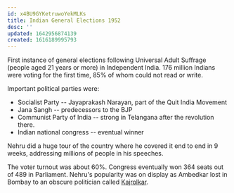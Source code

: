 ```yaml
---
id: x4BU9GYKetruwoYekMLKs
title: Indian General Elections 1952
desc: ''
updated: 1642956874139
created: 1616189995793
---
```


First instance of general elections following Universal Adult Suffrage (people aged 21 years or more)
in Independent India. 176 million Indians were voting for the first time, 85% of whom could not read or write.

Important political parties were:

* Socialist Party -- Jayaprakash Narayan, part of the Quit India Movement
* Jana Sangh -- predecessors to the BJP
* Communist Party of India -- strong in Telangana after the revolution there.
* Indian national congress -- eventual winner

Nehru did a huge tour of the country where he covered it end to end in 9 weeks, addressing millions of people
in his speeches.

The voter turnout was about 60%. Congress eventually won 364 seats out of 489 in Parliament. Nehru's popularity
was on display as Ambedkar lost in Bombay to an obscure politician called
[Kajrolkar](https://en.wikipedia.org/wiki/Narayan_Sadoba_Kajrolkar).
